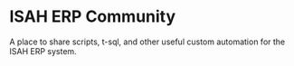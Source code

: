 # ISAH ERP Community
A place to share scripts, t-sql, and other useful custom automation for the ISAH ERP system.
